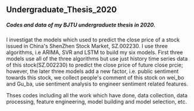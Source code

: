 ## Undergraduate_Thesis_2020
<h5>Codes and data of my BJTU undergraduete thesis in 2020. </h5>
I investigat the models which used to predict the close price of a stock issued in China's ShenZhen Stock Market, SZ.002230. I use three algorithms, i.e ARIMA, SVR and LSTM to build my six models. First three models use all of the three algorithms but use just history time series data of this stock(SZ.002230) to predict the close price of future close prcie; however, the later three models add a new factor, i.e. public sentiment towards this stock, we collect people's comment of this stock on wei_bo and Gu_ba, use sentiment analysis to engineer sentiment related features. 

Thses codes including all the work which have done, data collection, data processing, feature engineering, model building and model selection, etc.
